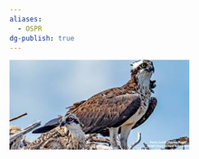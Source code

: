```yaml
---
aliases:
  - OSPR
dg-publish: true
---
```

![Osprey-(OSPR)-Generic-Image.png](./Admin/Attachments/Osprey-(OSPR)-Generic-Image.png)